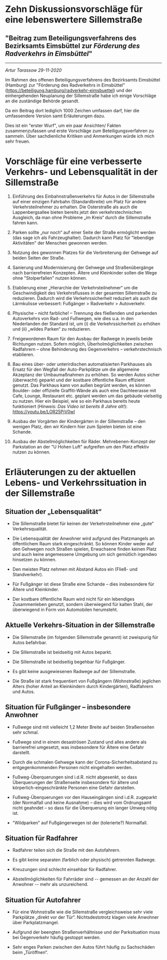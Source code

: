 # Zehn Diskussionsvorschläge für eine lebenswertere Sillemstraße
## "Beitrag zum Beteiligungsverfahrens des Bezirksamts Eimsbüttel zur *Förderung des Radverkehrs in Eimsbüttel*"
----

*Artur Tarassow*
*29-11-2020*


Im Rahmen des offenen Beteiligungsverfahrens des Bezirksamts Eimsbüttel (Hamburg) zur "Förderung des Radverkehrs in Eimsbüttel" (https://beteiligung.hamburg/radverkehr-eimsbuettel) und der einhergehenden Neuplanung der Sillemstraße habe ich einige Vorschläge an die zuständige Behörde gesandt.

Da ein Beitrag dort lediglich 1000 Zeichen umfassen darf, hier die umfassendere Version samt Erläuterungen dazu.

Dies ist ein "erster Wurf", um ein paar Ansichten/ Fakten zusammenzufassen und erste Vorschläge zum Beteiligungsverfahren zu sammeln. Über sachdienliche Kritiken und Anmerkungen würde ich mich sehr freuen.


# Vorschläge für eine verbesserte Verkehrs- und Lebensqualität in der Sillemstraße
1) Einführung des Einbahnstraßenverkehrs für Autos in der Sillemstraße auf einer einzigen Fahrbahn (Standardbreite) um Platz für andere Verkehrsteilnehmer zu erhalten. Die Osterstraße als auch die Lappenbergsallee bieten bereits jetzt den verkehrstechnischen Ausgleich, da man ohne Probleme „im Kreis“ durch die Sillemstraße fahren kann.

2) Parken sollte „nur noch“ auf einer Seite der Straße ermöglicht werden (das sage ich als Fahrzeughalter). Dadurch kann Platz für "lebendige Aktivitäten" der Menschen gewonnen werden.

3) Nutzung des gewonnen Platzes für die Verbreiterung der Gehwege auf beiden Seiten der Straße.

4) Sanierung und Modernisierung der Gehwege und Straßenübergänge nach barrierefreien Konzepten. Ältere und Kleinkinder sollen die Wege ohne "Stolperfallen" nutzen können.

5) Etablierung einer „Hierarchie der Verkehrsteilnehmer“ um die Geschwindigkeit des Verkehrsflusses in der gesamten Sillemstraße zu reduzieren. Dadurch wird die Verkehrssicherheit reduziert als auch die Lärmkulisse verbessert: Fußgänger > Radverkehr > Autoverkehr.

6) Physische – nicht farbliche! – Trennung des fließenden und parkenden Autoverkehrs von Rad- und Fußwegen, wie dies u.a. in den Niederlanden der Standard ist, um (i) die Verkehrssicherheit zu erhöhen und (ii) „wildes Parken“ zu reduzieren.

7) Freigewordenen Raum für den Ausbau der Radwege in jeweils beide Richtungen nutzen. Sofern möglich, Überholmöglichkeiten zwischen Radfahrern – ohne Behinderung des Gegenverkehrs – verkehrstechnisch etablieren.

8) Bau eines über- oder unterirdischen automatisierten Parkhauses als Ersatz für den Wegfall der Auto-Parkplätze um die allgemeine Akzeptanz der Umbaumaßnahmen zu erhöhen. So werden Autos sicher (überwacht) geparkt und der kostbare öffentliche Raum effizient genutzt. Das Parkhaus kann von außen begrünt werden, es können Boulder- oder offizielle Graffiti-Wände als auch eine Dachteerasse mit Cafe, Lounge, Restaurant etc. geplant werden um das gebäude vielseitig zu nutzen. Hier ein Beispiel, wie so ein Parkhaus bereits heute funktioniert (*Hinweis: Das Video ist bereits 8 Jahre alt!*): https://youtu.be/LOR25PjV0wI

9) Ausbau der Vorgärten der Kindergärten in der Sillemstraße – den wenigen Platz, den wir Kindern hier zum Spielen bieten ist eine Schande.

10) Ausbau der Abstellmöglichkeiten für Räder. Mehrebenen-Konzept der Parkstation an der "U Hohen Luft" aufgreifen um den Platz effektiv nutzen zu können.


# Erläuterungen zu der aktuellen Lebens- und Verkehrssituation in der Sillemstraße


## Situation der „Lebensqualität“
- Die Sillemstraße bietet für keinen der Verkehrsteilnehmer eine „gute“ Verkehrsqualität.

- Die Lebensqualität der Anwohner wird aufgrund des Platzmangels an öffentlichem Raum stark eingeschränkt. So können Kinder weder auf den Gehwegen noch Straßen spielen, Erwachsene finden keinen Platz und auch keine angemessene Umgebung um sich gemütlich irgendwo hinsetzen zu können.

- Den meisten Platz nehmen mit Abstand Autos ein (Fließ- und Standverkehr).

- Für Fußgänger ist diese Straße eine Schande – dies insbesondere für Ältere und Kleinkinder.

- Der kostbare öffentliche Raum wird nicht für ein lebendiges Zusammenleben genutzt, sondern überwiegend für kalten Stahl, der überwiegend in Form von Automobilen herumsteht.


## Aktuelle Verkehrs-Situation in der Sillemstraße
- Die Sillemstraße (im folgenden Sillemstraße genannt) ist zweispurig für Autos befahrbar.

- Die Sillemstraße ist beidseitig mit Autos beparkt.

- Die Sillemstraße ist beidseitig begehbar für Fußgänger.

- Es gibt keine ausgewiesenen Radwege auf der Sillemstraße.

- Die Straße ist stark frequentiert von Fußgängern (Wohnstraße) jeglichen Alters (hoher Anteil an Kleinkindern durch Kindergärten), Radfahrern und Autos.



## Situation für Fußgänger – insbesondere Anwohner
- Fußwege sind mit vielleicht 1,2 Meter Breite auf beiden Straßenseiten sehr schmal.

- Fußwege sind in einem desaströsen Zustand und alles andere als barrierefrei umgesetzt, was insbesondere für Ältere eine Gefahr darstellt.

- Durch die schmalen Gehwege kann der Corona-Sicherheitsabstand zu entgegenkommenden Personen nicht eingehalten werden.

- Fußweg-Überquerungen sind i.d.R. nicht abgesenkt, so dass Überquerungen der Straßenseite insbesondere für ältere und körperlich-eingeschränkte Personen eine Gefahr darstellen.

- Fußweg-Überquerungen vor den Hauseingängen sind i.d.R. zugeparkt (der Normalfall und keine Ausnahme) – dies wird vom Ordnungsamt nicht geahndet – so dass für die Überquerung ein langer Umweg nötig ist.

- "Wildparken" auf Fußgängerwegen ist der (tolerierte?) Normalfall.


## Situation für Radfahrer
- Radfahrer teilen sich die Straße mit den Autofahrern.

- Es gibt keine separaten (farblich oder physisch) getrennten Radwege.

- Kreuzungen sind schlecht einsehbar für Radfahrer.

- Abstellmöglichkeiten für Fahrräder sind -- gemessen an der Anzahl der Anwohner -- mehr als unzureichend.


## Situation für Autofahrer
- Für eine Wohnstraße wie die Sillemstraße vergleichsweise sehr viele Parkplätze „direkt vor der Tür“. Nichtsdestotrotz klagen viele Anwohner über Parkplatzmangel.

- Aufgrund der beengten Straßenverhältnisse und der Parksituation muss bei Gegenverkehr häufig gestoppt werden.

- Sehr enges Parken zwischen den Autos führt häufig zu Sachschäden beim „Türöffnen“.
